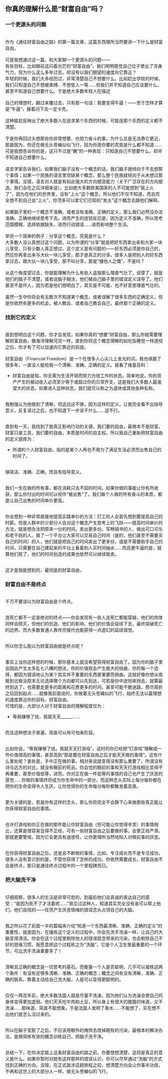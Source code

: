 ## 你真的理解什么是“财富自由”吗？

### 一个更源头的问题
<br>作为《通往财富自由之路》的第一篇文章，这篇东西理所当然要讲一下什么是财富自由。
<br>
<br>可是我想通过这一篇，和大家聊一个更源头的问题——
<br>有些目标，比如眼前这闪着光芒的“财富自由”，我们明明感觉自己位子使出了浑身气力，但为什么这么多年过去，却没有以我们期望的速度向它靠近？
<br>年轻的时候，我们大多经历过，非常清楚自己不想要什么。比如赶出学校的时候，我们只知道自己不想被束缚、不想低人一等……但我们并不知道自己应该要什么，甚至不知道自己想要什么。于是绝大多数年轻人在描述
<br>
<br>自己的理想时，翻过来覆过去，只有那一句话：我要变得牛逼！——至于怎样才算是“牛逼”，接着问下去一定卡壳。
<br>
<br>这种尴尬反映出了绝大多数人在追求某个东西的时候，可能连那个东西的定义都不清楚。
<br>
<br>于是你再回过头想那些你非常想要、也努力奋斗的事，为什么总是无法靠它更近，那是因为，你还在做无头苍蝇似似飞行，因为你连你要的究竟是什么都不知道……
<br>可是我想告诉你的是，这只不过是“嫩”的一种表现：只知道自己不想要什么，却并不知道自己想要什么。
<br>
<br>语言学家告诉我们，如果我们脑子没有一个概念的话，我们脑子就倾向于不去想那个事情；如果一个民族的语言里空缺某个概念，那么整个民族就倾向于从未想过那个事情。没错，语言对人就是有如此强大的方向塑造能力（关于广泛存在的方向塑造，我们会在之后详细来说）。比如绝大多数欧美国家的人不可能想到“我上火了”，因为在他们的世界里，没有“上火”这个概念，所以他们不仅不知道，而且完全想不到自己会“上火”，你顶多可以拿它们已知的“发炎”这个概念去跟他们解释。
<br>
<br>如果脑子里的一个概念不准确、或者没有准确、正确的定义，那么我们必然没办法准确、正确地继续思考下去。进而产生的连锁反应是，因为定义不准确，所以思考范围模糊，选择依据缺失，进而行动错误……进而影响整个生活。
<br>
<br>举另一个简单的例子：分享这个概念，究竟是什么？
<br>大多数人没认真想过这个问题，以为所谓的“分享”就是把好东西拿出来和大家一块儿享受，只有少数人真正想过，这个定义是有问题的——好东西必须是你自己的，然后你再拿出来与大伙一块儿享受，那才是真正的分享。很多人是把别人的好东西拿过去，跟大伙一块儿享受，那不叫分享，那是“慷他人之慨”，不是吗？
<br>
<br>从这个角度望过去，你就能理解为什么有些人盗版那么理直气壮了，说穿了，就是他们的脑子不清楚，或者说脑子糊涂，他们被自己脑子里的错误定义误导了。他们甚至不是坏人，因为若是他们想明白了，其实是不可能、也不好意思理直气壮的。
<br>
<br>虽然一生中你将会有无数次不知道某个概念，或者误解了很多东西的正确定义，但是你依然有更多的机会，被人教会、或者自己教会自己，最终那个正确的定义。

### 找到它的定义

<br>直到想明白这个问题，你才会发现，如果你真的“想要”财富自由，那么你就需要理解财富自由，像海洋理解河流一样，直到你将这个概念理解的如吃饭睡觉一样透彻之后，你才有了可以加速向它靠近的前提。
<br>
<br>财富自由（Financial Freedom）是一个在很多人心尖儿上发光的词，我也琢磨了很多年，一直没人能给我一个清晰、准确、正确的定义。我看了维基百科：
* 财富自由是指，你无需为生活开销而努力为钱工作的状态。简单地说，你的资产产生的被动收入必须至少等于或超过你的日常开支，这是我们大多数人最渴望大的状态，如果进入这种状态，我们就可以称之为退休或其他各种名称。

<br>我勉强认为他做到了清晰，但这远远不够，因为这样的定义，让我完全看不出指导意义，反复读过之后，也不知道下一步该干什么……这不行。

<br>直到有一天，我找到了能真正影响行动的关键，我们要的自由，最根本不是财富，财富只是工具，我们要的自由，本质是时间的自主权。所以我自己重新把财富自由的定义提炼为：

* 所谓的个人财富自由，指的是某个人再也不用为了满足生活必须而出售自己的时间了。

<br>够简洁、准确、正确，而且有指导意义。

<br>我们一生在做的所有事，都在消耗只去不回的时间。如果你做的事能让你有所收获，那么你付出的时间可以视作“被出售”了。我们每个人做的所有奋斗的本质，都是让自己出售的时间单价更高。

<br>你会想到一种非常直接地提高实践单价的方法：打工的人会首先想到要提高自己的时薪。但是人群中的少部分人会对这个概念产生思考上的飞跃——提高时间单价的方法，就是想办法把原来一分的时间，卖出更多份。写畅销书的人、做出可口可乐和老干妈的人、做了一个平台让大家可以交易自己时间（是的，他们甚至不需要买自己的时间）的人，他们就是把自己的时间卖出了更多份，或是不需要助手自己的时间，只需要在自己建起来的平台上看着别人买时间抽水……而且更牛逼的是，就算他们死了，他们的时间创造的成果也依然可以继续贩卖。

<br>这才是我能想到的，最彻底的财富自由，

### 财富自由不是终点

<br>千万不要误以为财富自由是个终点。

<br>连死亡都不一定是绝对的终点——你会发现有一些人连死亡都能穿越，他们的肉体同样会陨灭，但他们的创造、他们的影响、他们的价值会延续下去，最终突破死亡的边界。而大多数普通人靠传宗接代也能获得一点虚幻的延续错觉。

<br>所以你怎么能以为财富自由就是终点呢？

<br>事实上当你这样想的时候，那你基本上就没希望获得财富自由了。因为你的脑子里会因此产生太多乱七八糟的想法，你的价值观会产生极大的扭曲，你的每一个选择，都因为错误地认为某个其实并不重要的东西更重要而扭曲。这就好像你想从南极到北极没原本无论选择哪个方向都可以先到达，可若是你中途拐来拐去，就算最终到达了，也需要走更多的距离和花费更多的时间，甚至可能干脆迷路、费尽周折之后回到起点……就像我前面说的，你做着无头苍蝇似的飞行，始终无法以最理想的速度靠近你的目标，财富自由。
<br>可惜的是，大部分人对于财富自由的理解程度仅为：
* 等我赚够了钱，我就天天______……

<br>而且这种想法子普遍，简直可以用可怕来形容。

<br>比如你说，“等我赚够了钱，我就天天打游戏”，这时的你已经把“打游戏”理解成一件价值很高的事情，甚至高到“那是要在财富自由之后才能天天做的事情”。这有什么害处呢？害处是，手中正在做的事，相对来说就变得没有那么重要了。所谓没有诗与远方的对比，就没有眼前的苟且。你会觉的眼前的事和天天打游戏相比变得不再重要，甚至价值低等，进而，你对正在做一件低等的事情的自己也产生了厌恶的感觉……你做的事情终将成为你生命中的一部分，而这种念头实际上每分每秒都在把你的生命变得令人生厌，让你觉得你的生命每分每秒都散发着恶臭。

<br>更为关键的是，若是你有这样的念头，那么你将完全不会静下心来做那些真正能让你获得财富自由的事情。

<br>也许打游戏和你正在做的那件能让你财富自由（但可能让你觉得辛苦）的事情相比，还算是很容易显得不正经，可有一些财富自由之后要做的事，会更正经严肃。那就更要警惕，因为它会更具有迷惑性，让你更理所当然地陷入对眼前事的厌恶。

<br>在你获得财富自由之后，还是会不断做的事情，比如，专注成长而不是专注成功，很多人没有意识到的是，不管你获得了怎样的成功，你依然需要成长，财富自由不会是终点，那只是通往终点过程中的一个里程碑而已。

### 把大脑洗干净

<br>仔细观察，很多人的生活是非常可悲的，到最后他们会真诚的表达自己的感受：“是因为死不了才活着呢……”我见过这种人，知道其实完全没有谁可以帮上他们，他们自找的——任凭产生厌恶情绪的错误念头占领自己的大脑。

<br>我之所以花了前面一半的篇幅来介绍“知道一个东西最清晰、准确、正确的定义”的重要性，就是因为，在锤炼这个定义的过程中，你会先洗手洗澡一样，让自己的大脑变得清洁。你会在这个过程里剔除他人的错误观念带来的污染，也会剔除自己不好的思维习惯。我愿意把这个过程称之为“洗脑”，它是个人卫生里最重要的一个环节，可比洗手洗澡重要多了！

<br>清晰且正确的概念是一切思考的基石。而衡量一个人是否聪明，几乎可以凝练这两个条件：有没有足够多清晰、准确、正确的概念；概念之间有没有清晰、准确、正确的联系。靠着主动给自己洗大脑，人是可以变得更聪明的。

<br>仅仅一两百年前，绝大多数法国人就是尽量不洗澡，因为他们认为洗澡会使自己的身体变得更加虚弱。他们天天吃牛肉和土豆，所以身上有很大的腥膻的味道，又不洗澡……那味道，简直不能想象。于是法国人发明了香水……不能想了，实在想不出他们是怎么活过来的。

<br>所以在脑子变脏了之后，不应该用额外的掩饰去改掉既有的污染，最根本的解决办法，是用简练有效的概念训练自己，把脑子洗干净。

<br>总结一下，在你决定踏上这条财富自由的路之前，你要想想清楚，这将是真正的意义是什么。如果你暂时对她有这样那样的错误认识，你可以尽早通过“洗脑”的方式找到正确的方向。没错，在正式跋涉这趟旅程之前，想清楚方向会让你事半功倍，不再和这世上的大部分人一样，做无头苍蝇似的飞行。






